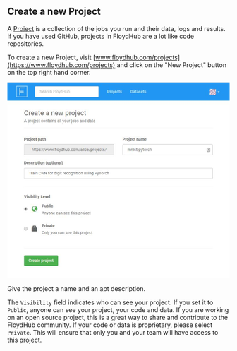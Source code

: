 ## Create a new Project

A [Project]() is a collection of the jobs you run and their data, logs and results. If you have used GitHub, projects in FloydHub are a lot like code repositories.

To create a new Project, visit [www.floydhub.com/projects](https://www.floydhub.com/projects) and click on the "New Project" button on the top right hand corner.

![Create new project](../../img/create_new_project.jpg)

Give the project a name and an apt description.

The `Visibility` field indicates who can see your project. If you set it to `Public`, anyone can see your project, your code and data. If you are working on an open source project, this is a great way to share and contribute to the FloydHub community. If your code or data is proprietary, please select `Private`. This will ensure that only you and your team will have access to this project.
